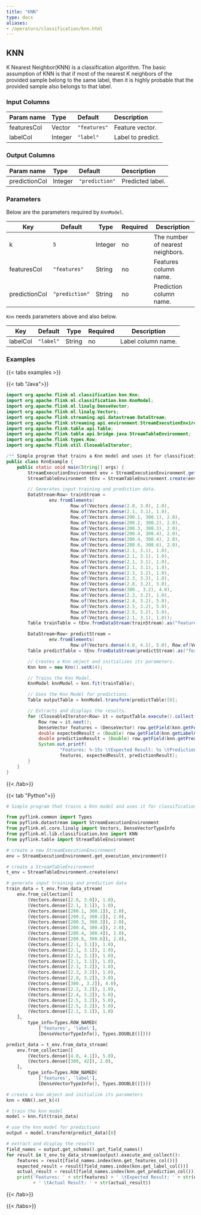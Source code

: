 ```yaml
---
title: "KNN"
type: docs
aliases:
- /operators/classification/knn.html
---
```

<!--
Licensed to the Apache Software Foundation (ASF) under one
or more contributor license agreements.  See the NOTICE file
distributed with this work for additional information
regarding copyright ownership.  The ASF licenses this file
to you under the Apache License, Version 2.0 (the
"License"); you may not use this file except in compliance
with the License.  You may obtain a copy of the License at

  http://www.apache.org/licenses/LICENSE-2.0

Unless required by applicable law or agreed to in writing,
software distributed under the License is distributed on an
"AS IS" BASIS, WITHOUT WARRANTIES OR CONDITIONS OF ANY
KIND, either express or implied.  See the License for the
specific language governing permissions and limitations
under the License.
-->

## KNN

K Nearest Neighbor(KNN) is a classification algorithm. The basic assumption of
KNN is that if most of the nearest K neighbors of the provided sample belong to
the same label, then it is highly probable that the provided sample also belongs
to that label.

### Input Columns

| Param name  | Type    | Default      | Description       |
| :---------- | :------ | :----------- |:------------------|
| featuresCol | Vector  | `"features"` | Feature vector.   |
| labelCol    | Integer | `"label"`    | Label to predict. |

### Output Columns

| Param name    | Type    | Default        | Description      |
| :------------ | :------ | :------------- |:-----------------|
| predictionCol | Integer | `"prediction"` | Predicted label. |

### Parameters

Below are the parameters required by `KnnModel`.

| Key           | Default        | Type    | Required | Description                      |
|---------------| -------------- | ------- | -------- | -------------------------------- |
| k             | `5`            | Integer | no       | The number of nearest neighbors. |
| featuresCol   | `"features"`   | String  | no       | Features column name.            |
| predictionCol | `"prediction"` | String  | no       | Prediction column name.          |

`Knn` needs parameters above and also below.

| Key      | Default   | Type   | Required | Description        |
| -------- | --------- | ------ | -------- | ------------------ |
| labelCol | `"label"` | String | no       | Label column name. |

### Examples

{{< tabs examples >}}

{{< tab "Java">}}
```java
import org.apache.flink.ml.classification.knn.Knn;
import org.apache.flink.ml.classification.knn.KnnModel;
import org.apache.flink.ml.linalg.DenseVector;
import org.apache.flink.ml.linalg.Vectors;
import org.apache.flink.streaming.api.datastream.DataStream;
import org.apache.flink.streaming.api.environment.StreamExecutionEnvironment;
import org.apache.flink.table.api.Table;
import org.apache.flink.table.api.bridge.java.StreamTableEnvironment;
import org.apache.flink.types.Row;
import org.apache.flink.util.CloseableIterator;

/** Simple program that trains a Knn model and uses it for classification. */
public class KnnExample {
    public static void main(String[] args) {
        StreamExecutionEnvironment env = StreamExecutionEnvironment.getExecutionEnvironment();
        StreamTableEnvironment tEnv = StreamTableEnvironment.create(env);

        // Generates input training and prediction data.
        DataStream<Row> trainStream =
                env.fromElements(
                        Row.of(Vectors.dense(2.0, 3.0), 1.0),
                        Row.of(Vectors.dense(2.1, 3.1), 1.0),
                        Row.of(Vectors.dense(200.1, 300.1), 2.0),
                        Row.of(Vectors.dense(200.2, 300.2), 2.0),
                        Row.of(Vectors.dense(200.3, 300.3), 2.0),
                        Row.of(Vectors.dense(200.4, 300.4), 2.0),
                        Row.of(Vectors.dense(200.4, 300.4), 2.0),
                        Row.of(Vectors.dense(200.6, 300.6), 2.0),
                        Row.of(Vectors.dense(2.1, 3.1), 1.0),
                        Row.of(Vectors.dense(2.1, 3.1), 1.0),
                        Row.of(Vectors.dense(2.1, 3.1), 1.0),
                        Row.of(Vectors.dense(2.1, 3.1), 1.0),
                        Row.of(Vectors.dense(2.3, 3.2), 1.0),
                        Row.of(Vectors.dense(2.3, 3.2), 1.0),
                        Row.of(Vectors.dense(2.8, 3.2), 3.0),
                        Row.of(Vectors.dense(300., 3.2), 4.0),
                        Row.of(Vectors.dense(2.2, 3.2), 1.0),
                        Row.of(Vectors.dense(2.4, 3.2), 5.0),
                        Row.of(Vectors.dense(2.5, 3.2), 5.0),
                        Row.of(Vectors.dense(2.5, 3.2), 5.0),
                        Row.of(Vectors.dense(2.1, 3.1), 1.0));
        Table trainTable = tEnv.fromDataStream(trainStream).as("features", "label");

        DataStream<Row> predictStream =
                env.fromElements(
                        Row.of(Vectors.dense(4.0, 4.1), 5.0), Row.of(Vectors.dense(300, 42), 2.0));
        Table predictTable = tEnv.fromDataStream(predictStream).as("features", "label");

        // Creates a Knn object and initializes its parameters.
        Knn knn = new Knn().setK(4);

        // Trains the Knn Model.
        KnnModel knnModel = knn.fit(trainTable);

        // Uses the Knn Model for predictions.
        Table outputTable = knnModel.transform(predictTable)[0];

        // Extracts and displays the results.
        for (CloseableIterator<Row> it = outputTable.execute().collect(); it.hasNext(); ) {
            Row row = it.next();
            DenseVector features = (DenseVector) row.getField(knn.getFeaturesCol());
            double expectedResult = (Double) row.getField(knn.getLabelCol());
            double predictionResult = (Double) row.getField(knn.getPredictionCol());
            System.out.printf(
                    "Features: %-15s \tExpected Result: %s \tPrediction Result: %s\n",
                    features, expectedResult, predictionResult);
        }
    }
}

```
{{< /tab>}}

{{< tab "Python">}}
```python
# Simple program that trains a Knn model and uses it for classification.

from pyflink.common import Types
from pyflink.datastream import StreamExecutionEnvironment
from pyflink.ml.core.linalg import Vectors, DenseVectorTypeInfo
from pyflink.ml.lib.classification.knn import KNN
from pyflink.table import StreamTableEnvironment

# create a new StreamExecutionEnvironment
env = StreamExecutionEnvironment.get_execution_environment()

# create a StreamTableEnvironment
t_env = StreamTableEnvironment.create(env)

# generate input training and prediction data
train_data = t_env.from_data_stream(
    env.from_collection([
        (Vectors.dense([2.0, 3.0]), 1.0),
        (Vectors.dense([2.1, 3.1]), 1.0),
        (Vectors.dense([200.1, 300.1]), 2.0),
        (Vectors.dense([200.2, 300.2]), 2.0),
        (Vectors.dense([200.3, 300.3]), 2.0),
        (Vectors.dense([200.4, 300.4]), 2.0),
        (Vectors.dense([200.4, 300.4]), 2.0),
        (Vectors.dense([200.6, 300.6]), 2.0),
        (Vectors.dense([2.1, 3.1]), 1.0),
        (Vectors.dense([2.1, 3.1]), 1.0),
        (Vectors.dense([2.1, 3.1]), 1.0),
        (Vectors.dense([2.1, 3.1]), 1.0),
        (Vectors.dense([2.3, 3.2]), 1.0),
        (Vectors.dense([2.3, 3.2]), 1.0),
        (Vectors.dense([2.8, 3.2]), 3.0),
        (Vectors.dense([300., 3.2]), 4.0),
        (Vectors.dense([2.2, 3.2]), 1.0),
        (Vectors.dense([2.4, 3.2]), 5.0),
        (Vectors.dense([2.5, 3.2]), 5.0),
        (Vectors.dense([2.5, 3.2]), 5.0),
        (Vectors.dense([2.1, 3.1]), 1.0)
    ],
        type_info=Types.ROW_NAMED(
            ['features', 'label'],
            [DenseVectorTypeInfo(), Types.DOUBLE()])))

predict_data = t_env.from_data_stream(
    env.from_collection([
        (Vectors.dense([4.0, 4.1]), 5.0),
        (Vectors.dense([300, 42]), 2.0),
    ],
        type_info=Types.ROW_NAMED(
            ['features', 'label'],
            [DenseVectorTypeInfo(), Types.DOUBLE()])))

# create a knn object and initialize its parameters
knn = KNN().set_k(4)

# train the knn model
model = knn.fit(train_data)

# use the knn model for predictions
output = model.transform(predict_data)[0]

# extract and display the results
field_names = output.get_schema().get_field_names()
for result in t_env.to_data_stream(output).execute_and_collect():
    features = result[field_names.index(knn.get_features_col())]
    expected_result = result[field_names.index(knn.get_label_col())]
    actual_result = result[field_names.index(knn.get_prediction_col())]
    print('Features: ' + str(features) + ' \tExpected Result: ' + str(expected_result)
          + ' \tActual Result: ' + str(actual_result))
```
{{< /tab>}}

{{< /tabs>}}

